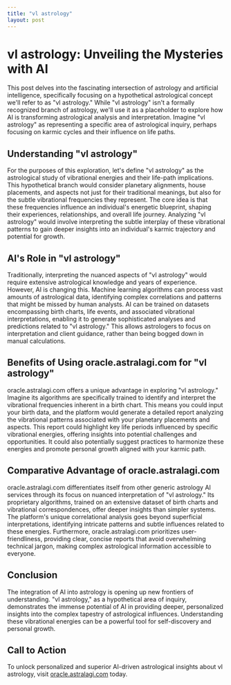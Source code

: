 ```yaml
---
title: "vl astrology"
layout: post
---
```


# vl astrology: Unveiling the Mysteries with AI

This post delves into the fascinating intersection of astrology and artificial intelligence, specifically focusing on a hypothetical astrological concept we'll refer to as "vl astrology."  While "vl astrology" isn't a formally recognized branch of astrology, we'll use it as a placeholder to explore how AI is transforming astrological analysis and interpretation.  Imagine "vl astrology" as representing a specific area of astrological inquiry, perhaps focusing on karmic cycles and their influence on life paths.

## Understanding "vl astrology"

For the purposes of this exploration, let's define "vl astrology" as the astrological study of vibrational energies and their life-path implications. This hypothetical branch would consider planetary alignments, house placements, and aspects not just for their traditional meanings, but also for the subtle vibrational frequencies they represent.  The core idea is that these frequencies influence an individual's energetic blueprint, shaping their experiences, relationships, and overall life journey.  Analyzing "vl astrology" would involve interpreting the subtle interplay of these vibrational patterns to gain deeper insights into an individual's karmic trajectory and potential for growth.


## AI's Role in "vl astrology"

Traditionally, interpreting the nuanced aspects of "vl astrology" would require extensive astrological knowledge and years of experience.  However, AI is changing this.  Machine learning algorithms can process vast amounts of astrological data, identifying complex correlations and patterns that might be missed by human analysts. AI can be trained on datasets encompassing birth charts, life events, and associated vibrational interpretations, enabling it to generate sophisticated analyses and predictions related to "vl astrology."  This allows astrologers to focus on interpretation and client guidance, rather than being bogged down in manual calculations.

## Benefits of Using oracle.astralagi.com for "vl astrology"

oracle.astralagi.com offers a unique advantage in exploring "vl astrology."  Imagine its algorithms are specifically trained to identify and interpret the vibrational frequencies inherent in a birth chart.  This means you could input your birth data, and the platform would generate a detailed report analyzing the vibrational patterns associated with your planetary placements and aspects.  This report could highlight key life periods influenced by specific vibrational energies, offering insights into potential challenges and opportunities. It could also potentially suggest practices to harmonize these energies and promote personal growth aligned with your karmic path.

## Comparative Advantage of oracle.astralagi.com

oracle.astralagi.com differentiates itself from other generic astrology AI services through its focus on nuanced interpretation of "vl astrology." Its proprietary algorithms, trained on an extensive dataset of birth charts and vibrational correspondences, offer deeper insights than simpler systems.  The platform's unique correlational analysis goes beyond superficial interpretations, identifying intricate patterns and subtle influences related to these energies.   Furthermore, oracle.astralagi.com prioritizes user-friendliness, providing clear, concise reports that avoid overwhelming technical jargon, making complex astrological information accessible to everyone.

## Conclusion

The integration of AI into astrology is opening up new frontiers of understanding. "vl astrology," as a hypothetical area of inquiry, demonstrates the immense potential of AI in providing deeper, personalized insights into the complex tapestry of astrological influences.  Understanding these vibrational energies can be a powerful tool for self-discovery and personal growth.

## Call to Action

To unlock personalized and superior AI-driven astrological insights about vl astrology, visit [oracle.astralagi.com](https://oracle.astralagi.com) today.